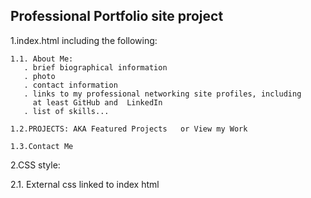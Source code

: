 
Professional Portfolio site project
-----------------------------------

1.index.html including the following:


         
    1.1. About Me:
       . brief biographical information
       . photo
       . contact information
       . links to my professional networking site profiles, including 
         at least GitHub and  LinkedIn
       . list of skills...

    1.2.PROJECTS: AKA Featured Projects   or View my Work

    1.3.Contact Me
    

2.CSS style: 
   
   2.1. External css linked to index html




